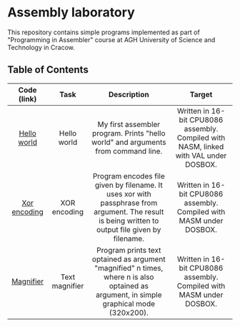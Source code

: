 # Assembly laboratory
This repository contains simple programs implemented as part of "Programming in Assembler" course at AGH University of Science and Technology in Cracow.

<!-- All codes presented where created in assembler  for 16bit 8086 processor, compiled with nasm 2.14.02 and then linked with val linker under dosbox emulator.  -->

## Table of Contents
| Code (link) | Task | Description | Target |
|:-----------:|:----:|:-----------:|:------:|
| [Hello world](https://github.com/maciektr/asm_lab/tree/master/codes/hello.asm) | Hello world | My first assembler program. Prints "hello world" and arguments from command line. | Written in 16-bit CPU8086 assembly. Compiled with NASM, linked with VAL under DOSBOX.
| [Xor encoding](https://github.com/maciektr/asm_lab/blob/master/code.asm) | XOR encoding | Program encodes file given by filename. It uses xor with passphrase from argument. The result is being written to output file given by filename. | Written in 16-bit CPU8086 assembly. Compiled with MASM under DOSBOX.
| [Magnifier](https://github.com/maciektr/asm_lab/blob/master/magn.asm) | Text magnifier | Program prints text optained as argument "magnified" n times, where n is also optained as argument, in simple graphical mode (320x200). | Written in 16-bit CPU8086 assembly. Compiled with MASM under DOSBOX.